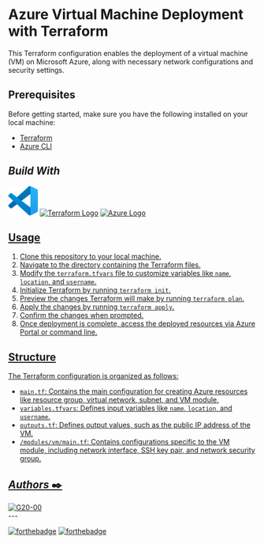 # Azure Virtual Machine Deployment with Terraform

This Terraform configuration enables the deployment of a virtual machine (VM) on Microsoft Azure, along with necessary network configurations and security settings.

## Prerequisites

Before getting started, make sure you have the following installed on your local machine:

- [Terraform](https://www.terraform.io/downloads.html)
- [Azure CLI](https://docs.microsoft.com/en-us/cli/azure/install-azure-cli)

## **_Build With_** 

<div style="text-align: left">
    <p>
        <a href="https://code.visualstudio.com" target="_blank"> <img alt="V" src="https://raw.githubusercontent.com/devicons/devicon/55609aa5bd817ff167afce0d965585c92040787a/icons/vscode/vscode-original.svg" height="60" width = "60"></a>
        <a href="https://www.terraform.io/" target="blank"><img src="https://static-00.iconduck.com/assets.00/terraform-icon-1803x2048-hodrzd3t.png" width="60" alt="Terraform Logo" /></a>
        <a href="https://https://portal.azure.com/#home/" target="blank"><img src="https://upload.wikimedia.org/wikipedia/commons/thumb/f/fa/Microsoft_Azure.svg/1200px-Microsoft_Azure.svg.png" width="60" alt="Azure Logo" />
   
    
</div>


## Usage

1. Clone this repository to your local machine.
2. Navigate to the directory containing the Terraform files.
3. Modify the `terraform.tfvars` file to customize variables like `name`, `location`, and `username`.
4. Initialize Terraform by running `terraform init`.
5. Preview the changes Terraform will make by running `terraform plan`.
6. Apply the changes by running `terraform apply`.
7. Confirm the changes when prompted.
8. Once deployment is complete, access the deployed resources via Azure Portal or command line.

## Structure

The Terraform configuration is organized as follows:

- `main.tf`: Contains the main configuration for creating Azure resources like resource group, virtual network, subnet, and VM module.
- `variables.tfvars`: Defines input variables like `name`, `location`, and `username`.
- `outputs.tf`: Defines output values, such as the public IP address of the VM.
- `/modules/vm/main.tf`: Contains configurations specific to the VM module, including network interface, SSH key pair, and network security group.

## **_Authors_** ✒️

<div style="text-align: left">
    <a href="https://github.com/G20-00" target="_blank"> <img alt="G20-00" src="https://images.weserv.nl/?url=https://avatars.githubusercontent.com/u/70019070?v=4&h=60&w=60&fit=cover&mask=circle"></a>
</div>
---

[![forthebadge](https://forthebadge.com/images/badges/built-with-love.svg)](https://forthebadge.com)
[![forthebadge](https://forthebadge.com/images/badges/for-you.svg)](https://forthebadge.com)
